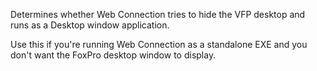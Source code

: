 ﻿Determines whether Web Connection tries to hide the VFP desktop and runs as a Desktop window application.

Use this if you're running Web Connection as a standalone EXE and you don't want the FoxPro desktop window to display.